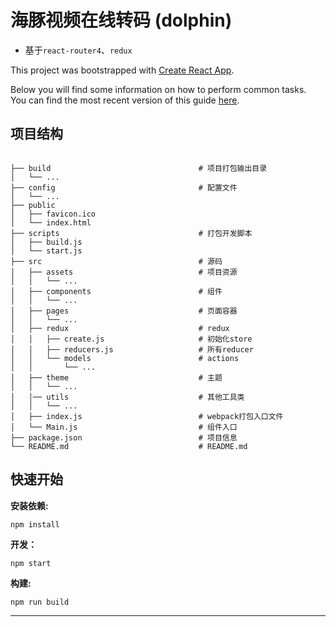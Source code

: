 # 海豚视频在线转码 (dolphin)

*  基于`react-router4`、`redux`

This project was bootstrapped with [Create React App](https://github.com/facebookincubator/create-react-app).

Below you will find some information on how to perform common tasks.<br>
You can find the most recent version of this guide [here](https://github.com/facebookincubator/create-react-app/blob/master/packages/react-scripts/template/README.md).


## 项目结构

```

├── build                                 # 项目打包输出目录
│   └── ...
├── config                                # 配置文件
│   └── ...
├── public
│   ├── favicon.ico
│   └── index.html
├── scripts                               # 打包开发脚本
│   ├── build.js
│   └── start.js
├── src                                   # 源码
│   ├── assets                            # 项目资源
│   │   └── ...
│   ├── components                        # 组件
│   │   └── ...
│   ├── pages                             # 页面容器
│   │   └── ...
│   ├── redux                             # redux
│   │   ├── create.js                     # 初始化store
│   │   ├── reducers.js                   # 所有reducer
│   │   └── models                        # actions
│   │       └── ...
│   ├── theme                             # 主题
│   │   └── ...
│   │── utils                             # 其他工具类
│   │   └── ...
│   ├── index.js                          # webpack打包入口文件
│   └── Main.js                           # 组件入口
├── package.json                          # 项目信息
└── README.md                             # README.md

```

## 快速开始

**安装依赖:**

``npm install``

**开发：**

``npm start``

**构建:**

``npm run build``

*****